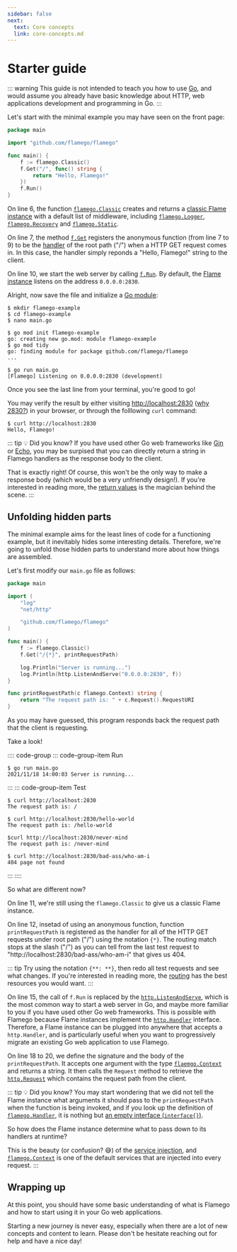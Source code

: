 ```yaml
---
sidebar: false
next:
  text: Core concepts
  link: core-concepts.md
---
```


# Starter guide

::: warning
This guide is not intended to teach you how to use [Go](https://go.dev/), and would assume you already have basic knowledge about HTTP, web applications development and programming in Go.
:::

Let's start with the minimal example you may have seen on the front page:

```go
package main

import "github.com/flamego/flamego"

func main() {
	f := flamego.Classic()
	f.Get("/", func() string {
		return "Hello, Flamego!"
	})
	f.Run()
}
```

On line 6, the function [`flamego.Classic`](https://pkg.go.dev/github.com/flamego/flamego#Classic) creates and returns a [classic Flame instance](core-concepts.md#classic-flame) with a default list of middleware, including [`flamego.Logger`](core-services.md#routing-logger), [`flamego.Recovery`](core-services.md#panic-recovery) and [`flamego.Static`](core-services.md#serving-static-files).

On line 7, the method [`f.Get`](https://pkg.go.dev/github.com/flamego/flamego#Router) registers the anonymous function (from line 7 to 9) to be the [handler](core-concepts.md#handlers) of the root path ("/") when a HTTP GET request comes in. In this case, the handler simply reponds a "Hello, Flamego!" string to the client.

On line 10, we start the web server by calling [`f.Run`](https://pkg.go.dev/github.com/flamego/flamego#Flame.Run). By default, the [Flame instance](core-concepts.md#instances) listens on the address `0.0.0.0:2830`.

Alright, now save the file and initialize a [Go module](https://go.dev/blog/using-go-modules#:~:text=A%20module%20is%20a%20collection,needed%20for%20a%20successful%20build.):

```:no-line-numbers
$ mkdir flamego-example
$ cd flamego-example
$ nano main.go

$ go mod init flamego-example
go: creating new go.mod: module flamego-example
$ go mod tidy
go: finding module for package github.com/flamego/flamego
...

$ go run main.go
[Flamego] Listening on 0.0.0.0:2830 (development)
```

Once you see the last line from your terminal, you're good to go!

You may verify the result by either visiting [http://localhost:2830](http://localhost:2830) ([why 2830?](faqs.md#why-the-default-port-is-2830)) in your browser, or through the folllowing `curl` command:

```:no-line-numbers
$ curl http://localhost:2830
Hello, Flamego!
```

::: tip 💡 Did you know?
If you have used other Go web frameworks like [Gin](https://github.com/gin-gonic/gin) or [Echo](https://echo.labstack.com/), you may be surpised that you can directly return a string in Flamego handlers as the response body to the client.

That is exactly right! Of course, this won't be the only way to make a response body (which would be a very unfriendly design!). If you're interested in reading more, the [return values](core-concepts.md#return-values) is the magician behind the scene.
:::

## Unfolding hidden parts

The minimal example aims for the least lines of code for a functioning example, but it inevitably hides some interesting details. Therefore, we're going to unfold those hidden parts to understand more about how things are assembled.

Let's first modify our `main.go` file as follows:

```go
package main

import (
	"log"
	"net/http"

	"github.com/flamego/flamego"
)

func main() {
	f := flamego.Classic()
	f.Get("/{*}", printRequestPath)

	log.Println("Server is running...")
	log.Println(http.ListenAndServe("0.0.0.0:2830", f))
}

func printRequestPath(c flamego.Context) string {
	return "The request path is: " + c.Request().RequestURI
}
```

As you may have guessed, this program responds back the request path that the client is requesting.

Take a look!

:::: code-group
::: code-group-item Run
```:no-line-numbers
$ go run main.go
2021/11/18 14:00:03 Server is running...
```
:::
::: code-group-item Test
```:no-line-numbers
$ curl http://localhost:2830
The request path is: /

$ curl http://localhost:2830/hello-world
The request path is: /hello-world

$curl http://localhost:2830/never-mind
The request path is: /never-mind

$ curl http://localhost:2830/bad-ass/who-am-i
404 page not found
```
:::
::::

So what are different now?

On line 11, we're still using the `flamego.Classic` to give us a classic Flame instance.

On line 12, insetad of using an anonymous function, function `printRequestPath` is registered as the handler for all of the HTTP GET requests under root path ("/") using the notation `{*}`. The routing match stops at the slash ("/") as you can tell from the last test request to "http://localhost:2830/bad-ass/who-am-i" that gives us 404.

::: tip
Try using the notation `{**: **}`, then redo all test requests and see what changes. If you're interested in reading more, the [routing](routing.md) has the best resources you would want.
:::

On line 15, the call of `f.Run` is replaced by the [`http.ListenAndServe`](https://pkg.go.dev/net/http#ListenAndServe), which is the most common way to start a web server in Go, and maybe more familiar to you if you have used other Go web frameworks. This is possible with Flamego because Flame instances implement the [`http.Handler`](https://pkg.go.dev/net/http#Handler) interface. Therefore, a Flame instance can be plugged into anywhere that accepts a `http.Handler`, and is particularly useful when you want to progressively migrate an existing Go web application to use Flamego.

On line 18 to 20, we define the signature and the body of the `printRequestPath`. It accepts one argument with the type [`flaemgo.Context`](core-services.md#context) and returns a string. It then calls the `Request` method to retrieve the [`http.Request`](https://pkg.go.dev/net/http#Request) which contains the request path from the client.

::: tip 💡 Did you know?
You may start wondering that we did not tell the Flame instance what arguments it should pass to the `printRequestPath` when the function is being invoked, and if you look up the definition of [`flamego.Handler`](https://pkg.go.dev/github.com/flamego/flamego#Handler), it is nothing but [an empty interface (`interface{}`)](https://github.com/flamego/flamego/blob/8505d18c5243f797d5bb7160797d26454b9e5011/handler.go#L17).

So how does the Flame instance determine what to pass down to its handlers at runtime?

This is the beauty (or confusion? 😅) of the [service injection](core-concepts.md#service-injection), and [`flamego.Context`](core-services#context) is one of the default services that are injected into every request.
:::

## Wrapping up

At this point, you should have some basic understanding of what is Flamego and how to start using it in your Go web applications.

Starting a new journey is never easy, especially when there are a lot of new concepts and content to learn. Please don't be hesitate reaching out for help and have a nice day!

